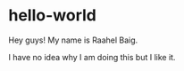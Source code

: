 # hello-world

Hey guys! My name is Raahel Baig.

I have no idea why I am doing this but I like it.
